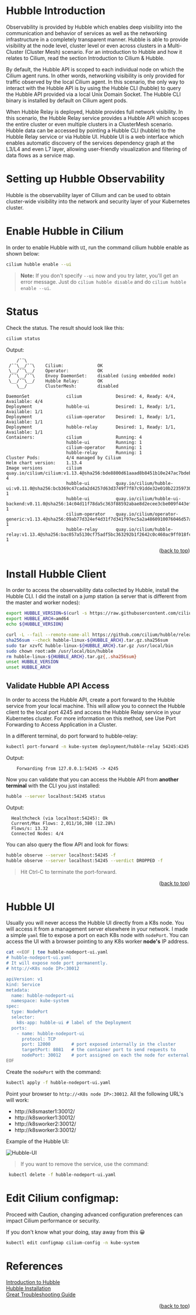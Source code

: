 <a name="readme-top"></a>

# Hubble Introduction
Observability is provided by Hubble which enables deep visibility into the communication and behavior of services as well as the networking infrastructure in a completely transparent manner. Hubble is able to provide visibility at the node level, cluster level or even across clusters in a Multi-Cluster (Cluster Mesh) scenario. For an introduction to Hubble and how it relates to Cilium, read the section Introduction to Cilium & Hubble.

By default, the Hubble API is scoped to each individual node on which the Cilium agent runs. In other words, networking visibility is only provided for traffic observed by the local Cilium agent. In this scenario, the only way to interact with the Hubble API is by using the Hubble CLI (hubble) to query the Hubble API provided via a local Unix Domain Socket. The Hubble CLI binary is installed by default on Cilium agent pods.

When Hubble Relay is deployed, Hubble provides full network visibility. In this scenario, the Hubble Relay service provides a Hubble API which scopes the entire cluster or even multiple clusters in a ClusterMesh scenario. Hubble data can be accessed by pointing a Hubble CLI (hubble) to the Hubble Relay service or via Hubble UI. Hubble UI is a web interface which enables automatic discovery of the services dependency graph at the L3/L4 and even L7 layer, allowing user-friendly visualization and filtering of data flows as a service map.

# Setting up Hubble Observability
Hubble is the observability layer of Cilium and can be used to obtain cluster-wide visibility into the network and security layer of your Kubernetes cluster.

# Enable Hubble in Cilium
In order to enable Hubble with `UI`, run the command cilium hubble enable as shown below:
```sh
cilium hubble enable --ui
```
>**Note:** If you don't specify `--ui` now and you try later, you'll get an error message. Just do `cilium hubble disable` and do `cilium hubble enable --ui`.

# Status
Check the status. The result should look like this:
```sh
cilium status
```

Output:
```
    /¯¯\
 /¯¯\__/¯¯\    Cilium:             OK
 \__/¯¯\__/    Operator:           OK
 /¯¯\__/¯¯\    Envoy DaemonSet:    disabled (using embedded mode)
 \__/¯¯\__/    Hubble Relay:       OK
    \__/       ClusterMesh:        disabled

DaemonSet              cilium             Desired: 4, Ready: 4/4, Available: 4/4
Deployment             hubble-ui          Desired: 1, Ready: 1/1, Available: 1/1
Deployment             cilium-operator    Desired: 1, Ready: 1/1, Available: 1/1
Deployment             hubble-relay       Desired: 1, Ready: 1/1, Available: 1/1
Containers:            cilium             Running: 4
                       hubble-ui          Running: 1
                       cilium-operator    Running: 1
                       hubble-relay       Running: 1
Cluster Pods:          4/4 managed by Cilium
Helm chart version:    1.13.4
Image versions         cilium             quay.io/cilium/cilium:v1.13.4@sha256:bde8800d61aaad8b8451b10e247ac7bdeb7af187bb698f83d40ad75a38c1ee6b: 4
                       hubble-ui          quay.io/cilium/hubble-ui:v0.11.0@sha256:bcb369c47cada2d4257d63d3749f7f87c91dde32e010b223597306de95d1ecc8: 1
                       hubble-ui          quay.io/cilium/hubble-ui-backend:v0.11.0@sha256:14c04d11f78da5c363f88592abae8d2ecee3cbe009f443ef11df6ac5f692d839: 1
                       cilium-operator    quay.io/cilium/operator-generic:v1.13.4@sha256:09ab77d324ef4d31f7d341f97ec5a2a4860910076046d57a2d61494d426c6301: 1
                       hubble-relay       quay.io/cilium/hubble-relay:v1.13.4@sha256:bac057a5130cf75adf5bc363292b1f2642c0c460ac9ff018fcae3daf64873871: 1
```
<p align="right">(<a href="#readme-top">back to top</a>)</p>

# Install Hubble Client
In order to access the observability data collected by Hubble, install the Hubble CLI. I did the install on a jump station (a server that is different from the master and worker nodes):
```sh
export HUBBLE_VERSION=$(curl -s https://raw.githubusercontent.com/cilium/hubble/master/stable.txt)
export HUBBLE_ARCH=amd64
echo ${HUBBLE_VERSION}

curl -L --fail --remote-name-all https://github.com/cilium/hubble/releases/download/$HUBBLE_VERSION/hubble-linux-${HUBBLE_ARCH}.tar.gz{,.sha256sum}
sha256sum --check hubble-linux-${HUBBLE_ARCH}.tar.gz.sha256sum
sudo tar xzvfC hubble-linux-${HUBBLE_ARCH}.tar.gz /usr/local/bin
sudo chown root:adm /usr/local/bin/hubble
rm hubble-linux-${HUBBLE_ARCH}.tar.gz{,.sha256sum}
unset HUBBLE_VERSION
unset HUBBLE_ARCH
```

## Validate Hubble API Access
In order to access the Hubble API, create a port forward to the Hubble service from your local machine. This will allow you to connect the Hubble client to the local port 4245 and access the Hubble Relay service in your Kubernetes cluster. For more information on this method, see Use Port Forwarding to Access Application in a Cluster.

In a different terminal, do port forward to hubble-relay:
```sh
kubectl port-forward -n kube-system deployment/hubble-relay 54245:4245
```

Output:
```
    Forwarding from 127.0.0.1:54245 -> 4245
```

Now you can validate that you can access the Hubble API from **another terminal** with the CLI you just installed:
```sh
hubble --server localhost:54245 status
```

Output:
```
  Healthcheck (via localhost:54245): Ok
  Current/Max Flows: 2,011/16,380 (12.28%)
  Flows/s: 13.32
  Connected Nodes: 4/4
```

You can also query the flow API and look for flows:
```sh
hubble observe --server localhost:54245 -f
hubble observe --server localhost:54245 --verdict DROPPED -f
```

>Hit Ctrl-C to terminate the port-forward.

<p align="right">(<a href="#readme-top">back to top</a>)</p>

# Hubble UI
Usually you will never access the Hubble UI directly from a K8s node. You will access it from a management server elsewhere in your network. I made a simple `yaml` file to expose a port on each K8s node with `nodePort`. You can access the UI with a browser pointing to any K8s worker **node's** IP address.

```sh
cat <<EOF | tee hubble-nodeport-ui.yaml
# hubble-nodeport-ui.yaml
# It will expose node port permanently.
# http://<K8s node IP>:30012

apiVersion: v1
kind: Service
metadata:
  name: hubble-nodeport-ui
  namespace: kube-system
spec:
  type: NodePort
  selector:
    k8s-app: hubble-ui # label of the Deployment
  ports:
    - name: hubble-nodeport-ui
      protocol: TCP
      port: 12000        # port exposed internally in the cluster
      targetPort: 8081   # the container port to send requests to
      nodePort: 30012    # port assigned on each the node for external access
EOF
```

Create the `nodePort` with the command:
```sh
kubectl apply -f hubble-nodeport-ui.yaml
```

Point your browser to `http://<K8s node IP>:30012`. All the following URL's will work:
- http://k8smaster1:30012/
- http://k8sworker1:30012/
- http://k8sworker2:30012/
- http://k8sworker3:30012/

Example of the Hubble UI:

![Hubble-UI](images/hubble-ui.jpg)

>If you want to remove the service, use the command:
```sh
 kubectl delete -f hubble-nodeport-ui.yaml
 ```

# Edit Cilium configmap:
Proceed with Caution, changing advanced configuration preferences can impact Cilium performance or security.

If you don't know what your doing, stay away from this 😀
```sh
kubectl edit configmap cilium-config -n kube-system
```

# References
[Introduction to Hubble](https://docs.cilium.io/en/stable/gettingstarted/hubble_intro/)  
[Hubble Installation](https://docs.cilium.io/en/stable/gettingstarted/hubble_setup/)  
[Great Troubleshooting Guide](https://fossies.org/linux/cilium/Documentation/operations/troubleshooting.rst)  

<p align="right">(<a href="#readme-top">back to top</a>)</p>
